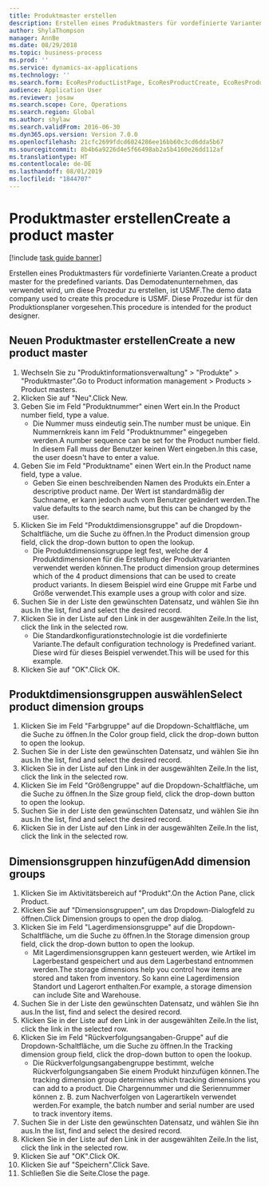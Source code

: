```yaml
---
title: Produktmaster erstellen
description: Erstellen eines Produktmasters für vordefinierte Varianten.
author: ShylaThompson
manager: AnnBe
ms.date: 08/29/2018
ms.topic: business-process
ms.prod: ''
ms.service: dynamics-ax-applications
ms.technology: ''
ms.search.form: EcoResProductListPage, EcoResProductCreate, EcoResProductDetails, EcoResProductInventoryDimensionGroups
audience: Application User
ms.reviewer: josaw
ms.search.scope: Core, Operations
ms.search.region: Global
ms.author: shylaw
ms.search.validFrom: 2016-06-30
ms.dyn365.ops.version: Version 7.0.0
ms.openlocfilehash: 21cfc2699fdcd6024286ee16bb60c3cd6dda5b67
ms.sourcegitcommit: 8b4b6a9226d4e5f66498ab2a5b4160e26dd112af
ms.translationtype: HT
ms.contentlocale: de-DE
ms.lasthandoff: 08/01/2019
ms.locfileid: "1844707"
---
```

# <a name="create-a-product-master"></a><span data-ttu-id="a57fb-103">Produktmaster erstellen</span><span class="sxs-lookup"><span data-stu-id="a57fb-103">Create a product master</span></span>

[!include [task guide banner](../../includes/task-guide-banner.md)]

<span data-ttu-id="a57fb-104">Erstellen eines Produktmasters für vordefinierte Varianten.</span><span class="sxs-lookup"><span data-stu-id="a57fb-104">Create a product master for the predefined variants.</span></span> <span data-ttu-id="a57fb-105">Das Demodatenunternehmen, das verwendet wird, um diese Prozedur zu erstellen, ist USMF.</span><span class="sxs-lookup"><span data-stu-id="a57fb-105">The demo data company used to create this procedure is USMF.</span></span> <span data-ttu-id="a57fb-106">Diese Prozedur ist für den Produktionsplaner vorgesehen.</span><span class="sxs-lookup"><span data-stu-id="a57fb-106">This procedure is intended for the product designer.</span></span>


## <a name="create-a-new-product-master"></a><span data-ttu-id="a57fb-107">Neuen Produktmaster erstellen</span><span class="sxs-lookup"><span data-stu-id="a57fb-107">Create a new product master</span></span>
1. <span data-ttu-id="a57fb-108">Wechseln Sie zu "Produktinformationsverwaltung" > "Produkte" > "Produktmaster".</span><span class="sxs-lookup"><span data-stu-id="a57fb-108">Go to Product information management > Products > Product masters.</span></span>
2. <span data-ttu-id="a57fb-109">Klicken Sie auf "Neu".</span><span class="sxs-lookup"><span data-stu-id="a57fb-109">Click New.</span></span>
3. <span data-ttu-id="a57fb-110">Geben Sie im Feld "Produktnummer" einen Wert ein.</span><span class="sxs-lookup"><span data-stu-id="a57fb-110">In the Product number field, type a value.</span></span>
    * <span data-ttu-id="a57fb-111">Die Nummer muss eindeutig sein.</span><span class="sxs-lookup"><span data-stu-id="a57fb-111">The number must be unique.</span></span> <span data-ttu-id="a57fb-112">Ein Nummernkreis kann im Feld "Produktnummer" eingegeben werden.</span><span class="sxs-lookup"><span data-stu-id="a57fb-112">A number sequence can be set for the Product number field.</span></span> <span data-ttu-id="a57fb-113">In diesem Fall muss der Benutzer keinen Wert eingeben.</span><span class="sxs-lookup"><span data-stu-id="a57fb-113">In this case, the user doesn't have to enter a value.</span></span>  
4. <span data-ttu-id="a57fb-114">Geben Sie im Feld "Produktname" einen Wert ein.</span><span class="sxs-lookup"><span data-stu-id="a57fb-114">In the Product name field, type a value.</span></span>
    * <span data-ttu-id="a57fb-115">Geben Sie einen beschreibenden Namen des Produkts ein.</span><span class="sxs-lookup"><span data-stu-id="a57fb-115">Enter a descriptive product name.</span></span> <span data-ttu-id="a57fb-116">Der Wert ist standardmäßig der Suchname, er kann jedoch auch vom Benutzer geändert werden.</span><span class="sxs-lookup"><span data-stu-id="a57fb-116">The value defaults to the search name, but this can be changed by the user.</span></span>  
5. <span data-ttu-id="a57fb-117">Klicken Sie im Feld "Produktdimensionsgruppe" auf die Dropdown-Schaltfläche, um die Suche zu öffnen.</span><span class="sxs-lookup"><span data-stu-id="a57fb-117">In the Product dimension group field, click the drop-down button to open the lookup.</span></span>
    * <span data-ttu-id="a57fb-118">Die Produktdimensionsgruppe legt fest, welche der 4 Produktdimensionen für die Erstellung der Produktvarianten verwendet werden können.</span><span class="sxs-lookup"><span data-stu-id="a57fb-118">The product dimension group determines which of the 4 product dimensions that can be used to create product variants.</span></span> <span data-ttu-id="a57fb-119">In diesem Beispiel wird eine Gruppe mit Farbe und Größe verwendet.</span><span class="sxs-lookup"><span data-stu-id="a57fb-119">This example uses a group with color and size.</span></span>  
6. <span data-ttu-id="a57fb-120">Suchen Sie in der Liste den gewünschten Datensatz, und wählen Sie ihn aus.</span><span class="sxs-lookup"><span data-stu-id="a57fb-120">In the list, find and select the desired record.</span></span>
7. <span data-ttu-id="a57fb-121">Klicken Sie in der Liste auf den Link in der ausgewählten Zeile.</span><span class="sxs-lookup"><span data-stu-id="a57fb-121">In the list, click the link in the selected row.</span></span>
    * <span data-ttu-id="a57fb-122">Die Standardkonfigurationstechnologie ist die vordefinierte Variante.</span><span class="sxs-lookup"><span data-stu-id="a57fb-122">The default configuration technology is Predefined variant.</span></span> <span data-ttu-id="a57fb-123">Diese wird für dieses Beispiel verwendet.</span><span class="sxs-lookup"><span data-stu-id="a57fb-123">This will be used for this example.</span></span>  
8. <span data-ttu-id="a57fb-124">Klicken Sie auf "OK".</span><span class="sxs-lookup"><span data-stu-id="a57fb-124">Click OK.</span></span>

## <a name="select-product-dimension-groups"></a><span data-ttu-id="a57fb-125">Produktdimensionsgruppen auswählen</span><span class="sxs-lookup"><span data-stu-id="a57fb-125">Select product dimension groups</span></span>
1. <span data-ttu-id="a57fb-126">Klicken Sie im Feld "Farbgruppe" auf die Dropdown-Schaltfläche, um die Suche zu öffnen.</span><span class="sxs-lookup"><span data-stu-id="a57fb-126">In the Color group field, click the drop-down button to open the lookup.</span></span>
2. <span data-ttu-id="a57fb-127">Suchen Sie in der Liste den gewünschten Datensatz, und wählen Sie ihn aus.</span><span class="sxs-lookup"><span data-stu-id="a57fb-127">In the list, find and select the desired record.</span></span>
3. <span data-ttu-id="a57fb-128">Klicken Sie in der Liste auf den Link in der ausgewählten Zeile.</span><span class="sxs-lookup"><span data-stu-id="a57fb-128">In the list, click the link in the selected row.</span></span>
4. <span data-ttu-id="a57fb-129">Klicken Sie im Feld "Größengruppe" auf die Dropdown-Schaltfläche, um die Suche zu öffnen.</span><span class="sxs-lookup"><span data-stu-id="a57fb-129">In the Size group field, click the drop-down button to open the lookup.</span></span>
5. <span data-ttu-id="a57fb-130">Suchen Sie in der Liste den gewünschten Datensatz, und wählen Sie ihn aus.</span><span class="sxs-lookup"><span data-stu-id="a57fb-130">In the list, find and select the desired record.</span></span>
6. <span data-ttu-id="a57fb-131">Klicken Sie in der Liste auf den Link in der ausgewählten Zeile.</span><span class="sxs-lookup"><span data-stu-id="a57fb-131">In the list, click the link in the selected row.</span></span>

## <a name="add-dimension-groups"></a><span data-ttu-id="a57fb-132">Dimensionsgruppen hinzufügen</span><span class="sxs-lookup"><span data-stu-id="a57fb-132">Add dimension groups</span></span>
1. <span data-ttu-id="a57fb-133">Klicken Sie im Aktivitätsbereich auf "Produkt".</span><span class="sxs-lookup"><span data-stu-id="a57fb-133">On the Action Pane, click Product.</span></span>
2. <span data-ttu-id="a57fb-134">Klicken Sie auf "Dimensionsgruppen", um das Dropdown-Dialogfeld zu öffnen.</span><span class="sxs-lookup"><span data-stu-id="a57fb-134">Click Dimension groups to open the drop dialog.</span></span>
3. <span data-ttu-id="a57fb-135">Klicken Sie im Feld "Lagerdimensionsgruppe" auf die Dropdown-Schaltfläche, um die Suche zu öffnen.</span><span class="sxs-lookup"><span data-stu-id="a57fb-135">In the Storage dimension group field, click the drop-down button to open the lookup.</span></span>
    * <span data-ttu-id="a57fb-136">Mit Lagerdimensionsgruppen kann gesteuert werden, wie Artikel im Lagerbestand gespeichert und aus dem Lagerbestand entnommen werden.</span><span class="sxs-lookup"><span data-stu-id="a57fb-136">The storage dimensions help you control how items are stored and taken from inventory.</span></span> <span data-ttu-id="a57fb-137">So kann eine Lagerdimension Standort und Lagerort enthalten.</span><span class="sxs-lookup"><span data-stu-id="a57fb-137">For example, a storage dimension can include Site and Warehouse.</span></span>  
4. <span data-ttu-id="a57fb-138">Suchen Sie in der Liste den gewünschten Datensatz, und wählen Sie ihn aus.</span><span class="sxs-lookup"><span data-stu-id="a57fb-138">In the list, find and select the desired record.</span></span>
5. <span data-ttu-id="a57fb-139">Klicken Sie in der Liste auf den Link in der ausgewählten Zeile.</span><span class="sxs-lookup"><span data-stu-id="a57fb-139">In the list, click the link in the selected row.</span></span>
6. <span data-ttu-id="a57fb-140">Klicken Sie im Feld "Rückverfolgungsangaben-Gruppe" auf die Dropdown-Schaltfläche, um die Suche zu öffnen.</span><span class="sxs-lookup"><span data-stu-id="a57fb-140">In the Tracking dimension group field, click the drop-down button to open the lookup.</span></span>
    * <span data-ttu-id="a57fb-141">Die Rückverfolgungsangabengruppe bestimmt, welche Rückverfolgungsangaben Sie einem Produkt hinzufügen können.</span><span class="sxs-lookup"><span data-stu-id="a57fb-141">The tracking dimension group determines which tracking dimensions you can add to a product.</span></span> <span data-ttu-id="a57fb-142">Die Chargennummer und die Seriennummer können z. B. zum Nachverfolgen von Lagerartikeln verwendet werden.</span><span class="sxs-lookup"><span data-stu-id="a57fb-142">For example, the batch number and serial number are used to track inventory items.</span></span>  
7. <span data-ttu-id="a57fb-143">Suchen Sie in der Liste den gewünschten Datensatz, und wählen Sie ihn aus.</span><span class="sxs-lookup"><span data-stu-id="a57fb-143">In the list, find and select the desired record.</span></span>
8. <span data-ttu-id="a57fb-144">Klicken Sie in der Liste auf den Link in der ausgewählten Zeile.</span><span class="sxs-lookup"><span data-stu-id="a57fb-144">In the list, click the link in the selected row.</span></span>
9. <span data-ttu-id="a57fb-145">Klicken Sie auf "OK".</span><span class="sxs-lookup"><span data-stu-id="a57fb-145">Click OK.</span></span>
10. <span data-ttu-id="a57fb-146">Klicken Sie auf "Speichern".</span><span class="sxs-lookup"><span data-stu-id="a57fb-146">Click Save.</span></span>
11. <span data-ttu-id="a57fb-147">Schließen Sie die Seite.</span><span class="sxs-lookup"><span data-stu-id="a57fb-147">Close the page.</span></span>

